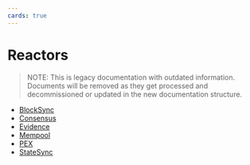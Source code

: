 ```yaml
---
cards: true
---
```


# Reactors

> NOTE: This is legacy documentation with outdated information.
> Documents will be removed as they get processed and decommissioned or updated in the new documentation structure.

* [BlockSync](./block_sync/README.md)
* [Consensus](./consensus/README.md)
* [Evidence](./evidence/README.md)
* [Mempool](./mempool/README.md)
* [PEX](./pex/README.md)
* [StateSync](./state_sync/README.md)
